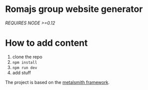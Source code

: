 # Romajs group website generator

*REQUIRES NODE >=0.12*

# How to add content

1. clone the repo
2. `npm install`
3. `npm run dev`
4. add stuff

The project is based on the [metalsmith framework](https://github.com/segmentio/metalsmith).
